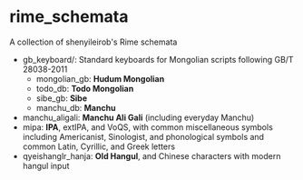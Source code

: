 # rime_schemata
 A collection of shenyileirob's Rime schemata

* gb_keyboard/: Standard keyboards for Mongolian scripts following GB/T 28038-2011
	* mongolian_gb: **Hudum Mongolian**
	* todo_db: **Todo Mongolian**
	* sibe_gb: **Sibe**
	* manchu_db: **Manchu**
* manchu_aligali: **Manchu Ali Gali** (including everyday Manchu)
* mipa: **IPA**, extIPA, and VoQS, with common miscellaneous symbols including Americanist, Sinologist, and phonological symbols and common Latin, Cyrillic, and Greek letters
* qyeishanglr_hanja: **Old Hangul**, and Chinese characters with modern hangul input
